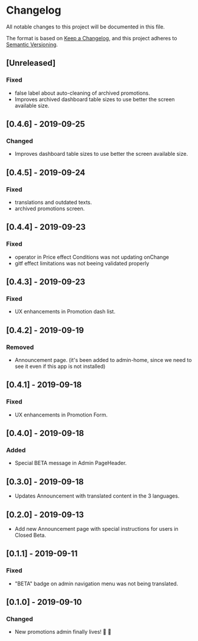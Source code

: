 # Changelog

All notable changes to this project will be documented in this file.

The format is based on [Keep a Changelog](https://keepachangelog.com/en/1.0.0/),
and this project adheres to [Semantic Versioning](https://semver.org/spec/v2.0.0.html).

## [Unreleased]

### Fixed

 - false label about auto-cleaning of archived promotions.
 - Improves archived dashboard table sizes to use better the screen available size.

## [0.4.6] - 2019-09-25

### Changed

- Improves dashboard table sizes to use better the screen available size.

## [0.4.5] - 2019-09-24

### Fixed

 - translations and outdated texts.
 - archived promotions screen.

## [0.4.4] - 2019-09-23

### Fixed

 - operator in Price effect Conditions was not updating onChange
 - gitf effect limitations was not beeing validated properly

## [0.4.3] - 2019-09-23

### Fixed

 - UX enhancements in Promotion dash list.

## [0.4.2] - 2019-09-19

### Removed

 - Announcement page. (it's been added to admin-home, since we need to see it even if this app is not installed)

## [0.4.1] - 2019-09-18

### Fixed

 - UX enhancements in Promotion Form.

## [0.4.0] - 2019-09-18

### Added

- Special BETA message in Admin PageHeader.

## [0.3.0] - 2019-09-18

- Updates Announcement with translated content in the 3 languages.

## [0.2.0] - 2019-09-13

- Add new Announcement page with special instructions for users in Closed Beta.

## [0.1.1] - 2019-09-11

### Fixed

 - "BETA" badge on admin navigation menu was not being translated.

## [0.1.0] - 2019-09-10

### Changed

- New promotions admin finally lives! 🎉 🚀

